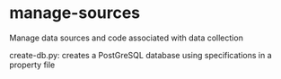 # manage-sources
Manage data sources and code associated with data collection

create-db.py: creates a PostGreSQL database using specifications in a property file 
